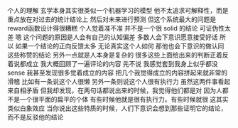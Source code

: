 个人的理解 玄学本身其实很类似一个机器学习的模型 他不太追求可解释性，而是重点放在对过去的统计结论上 然后对未来进行预测
但这个系统最大的问题是reward函数设计得很糟糕 个人觉着准不准 并不是一个很 solid 的结论 可证伪性太差
嗯 这个问题的原因是人会有自己的认知偏差 多数人会下意识愿意接受好话 所以 如果一个结论的正向反馈太多 无论真实这个人如何 那他也会下意识的做认同 这些称赞的结论 
另外一点就是人本身是复杂的 很多这些上面给出来的判断正着反着说都成立 我大概回顾了一遍评论的内容 先不说 我感觉套到我身上似乎都没sense 我甚至发现很多觉着成立的内容 把几个我觉得成立的内容拼起来就非常的滑稽 比如有一条说这个人很懒 另外一条则说这个人很有执行力 虽然这两件事看起来自相矛盾 但我却发现，在两句话都说出来的时候，我觉得他们都是对 因为人都不是一个很平面的扁平的个体 有些时候他就是很有执行力。有些时候就很 这其实类似白象效应 当你说出这些特质的时候，人们下意识会想到那些证明它的结论，而不是反驳他的结论